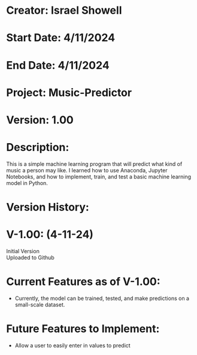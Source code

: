 # Creator: Israel Showell
# Start Date: 4/11/2024
# End Date: 4/11/2024
# Project: Music-Predictor
# Version: 1.00

# Description:
This is a simple machine learning program that will predict what kind of music a person may like.
I learned how to use Anaconda, Jupyter Notebooks, and how to implement, train, and test a basic machine learning model in Python.


# Version History:
# V-1.00: (4-11-24)
Initial Version <br>
Uploaded to Github


# Current Features as of V-1.00:
- Currently, the model can be trained, tested, and make predictions on a small-scale dataset.

# Future Features to Implement:
- Allow a user to easily enter in values to predict


